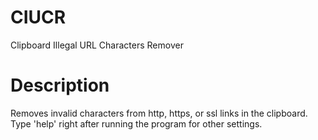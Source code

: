 # CIUCR
Clipboard Illegal URL Characters Remover
# Description
Removes invalid characters from http, https, or ssl links in the clipboard.
<br>Type 'help' right after running the program for other settings.
